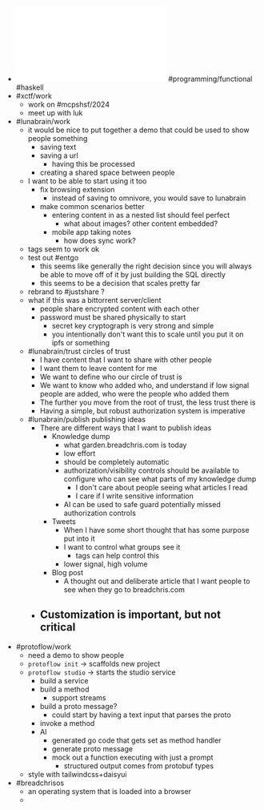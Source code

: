 - ![A Type of Programming Draft Dec 8.pdf](../assets/A_Type_of_Programming_Draft_Dec_8_1702169465977_0.pdf) #programming/functional #haskell
- #xctf/work
	- work on #mcpshsf/2024
	- meet up with luk
- #lunabrain/work
	- it would be nice to put together a demo that could be used to show people something
		- saving text
		- saving a url
			- having this be processed
		- creating a shared space between people
	- I want to be able to start using it too
		- fix browsing extension
			- instead of saving to omnivore, you would save to lunabrain
		- make common scenarios better
			- entering content in as a nested list should feel perfect
				- what about images? other content embedded?
			- mobile app taking notes
				- how does sync work?
	- tags seem to work ok
	- test out #entgo
		- this seems like generally the right decision since you will always be able to move off of it by just building the SQL directly
		- this seems to be a decision that scales pretty far
	- rebrand to #justshare ?
	- what if this was a bittorrent server/client
		- people share encrypted content with each other
		- password must be shared physically to start
			- secret key cryptograph is very strong and simple
			- you intentionally don't want this to scale until you put it on ipfs or something
	- #lunabrain/trust circles of trust
		- I have content that I want to share with other people
		- I want them to leave content for me
		- We want to define who our circle of trust is
		- We want to know who added who, and understand if low signal people are added, who were the people who added them
		- The further you move from the root of trust, the less trust there is
		- Having a simple, but robust authorization system is imperative
	- #lunabrain/publish publishing ideas
		- There are different ways that I want to publish ideas
			- Knowledge dump
				- what garden.breadchris.com is today
				- low effort
				- should be completely automatic
				- authorization/visibility controls should be available to configure who can see what parts of my knowledge dump
					- I don't care about people seeing what articles I read
					- I care if I write sensitive information
				- AI can be used to safe guard potentially missed authorization controls
			- Tweets
				- When I have some short thought that has some purpose put into it
				- I want to control what groups see it
					- tags can help control this
				- lower signal, high volume
			- Blog post
				- A thought out and deliberate article that I want people to see when they go to breadchris.com
		- Customization is important, but not critical
			-
- #protoflow/work
	- need a demo to show people
	- `protoflow init` -> scaffolds new project
	- `protoflow studio` -> starts the studio service
		- build a service
		- build a method
			- support streams
		- build a proto message?
			- could start by having a text input that parses the proto
		- invoke a method
		- AI
			- generated go code that gets set as method handler
			- generate proto message
			- mock out a function executing with just a prompt
				- structured output comes from protobuf types
	- style with tailwindcss+daisyui
- #breadchrisos
	- an operating system that is loaded into a browser
	-